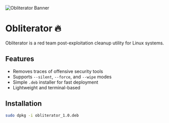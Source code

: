 ![Obliterator Banner](banner.jpeh)
# Obliterator 🔥

Obliterator is a red team post-exploitation cleanup utility for Linux systems.

## Features

- Removes traces of offensive security tools
- Supports `--silent`, `--force`, and `--wipe` modes
- Simple `.deb` installer for fast deployment
- Lightweight and terminal-based

## Installation

```bash
sudo dpkg -i obliterator_1.0.deb
